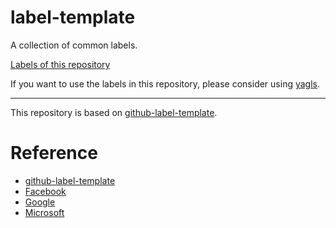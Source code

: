 # label-template
A collection of common labels.

[Labels of this repository](https://github.com/preeded/label-template/labels)

If you want to use the labels in this repository, please consider using [yagls](https://github.com/preeded/yagls).

------

This repository is based on [github-label-template](https://github.com/xavierchow/github-label-template).

# Reference
* [github-label-template](https://github.com/xavierchow/github-label-template)
* [Facebook](https://github.com/facebook)
* [Google](https://github.com/google)
* [Microsoft](https://github.com/microsoft)
